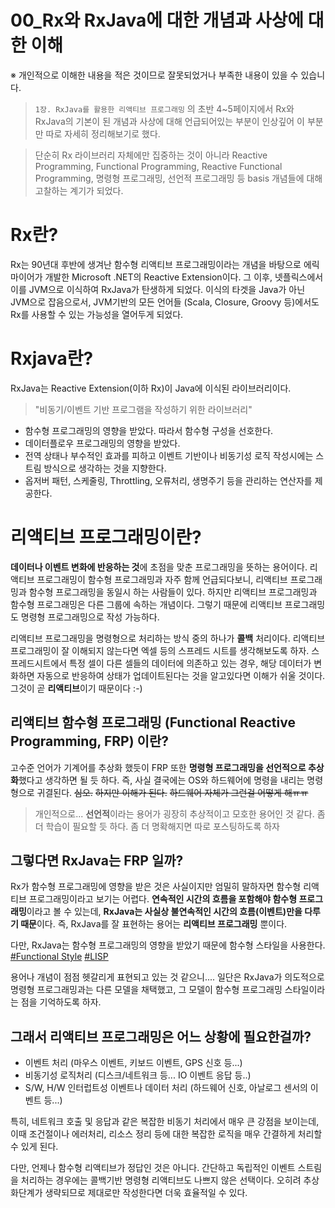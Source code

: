 00_Rx와 RxJava에 대한 개념과 사상에 대한 이해
============

※ 개인적으로 이해한 내용을 적은 것이므로 잘못되었거나 부족한 내용이 있을 수 있습니다.

> `1장. RxJava를 활용한 리액티브 프로그래밍` 의 초반 4~5페이지에서 Rx와 RxJava의 기본이 된 개념과 사상에 대해 언급되어있는 부분이 인상깊어 이 부분만 따로 자세히 정리해보기로 했다.

> 단순히 Rx 라이브러리 자체에만 집중하는 것이 아니라 Reactive Programming, Functional Programming, Reactive Functional Programming, 명령형 프로그래밍, 선언적 프로그래밍 등 basis 개념들에 대해 고찰하는 계기가 되었다.

# Rx란?
Rx는 90년대 후반에 생겨난 함수형 리액티브 프로그래밍이라는 개념을 바탕으로 에릭마이어가 개발한 Microsoft .NET의 Reactive Extension이다. 그 이후, 넷플릭스에서 이를 JVM으로 이식하여 RxJava가 탄생하게 되었다. 이식의 타겟을 Java가 아닌 JVM으로 잡음으로서, JVM기반의 모든 언어들 (Scala, Closure, Groovy 등)에서도 Rx를 사용할 수 있는 가능성을 열어두게 되었다.

# Rxjava란?
RxJava는 Reactive Extension(이하 Rx)이 Java에 이식된 라이브러리이다.
>"비동기/이벤트 기반 프로그램을 작성하기 위한 라이브러리"

* 함수형 프로그래밍의 영향을 받았다. 따라서 함수형 구성을 선호한다.
* 데이터플로우 프로그래밍의 영향을 받았다.
* 전역 상태나 부수적인 효과를 피하고 이벤트 기반이나 비동기성 로직 작성시에는 스트림 방식으로 생각하는 것을 지향한다.
* 옵저버 패턴, 스케줄링, Throttling, 오류처리, 생명주기 등을 관리하는 연산자를 제공한다.

# 리액티브 프로그래밍이란?
**데이터나 이벤트 변화에 반응하는 것**에 초점을 맞춘 프로그래밍을 뜻하는 용어이다. 리액티브 프로그래밍이 함수형 프로그래밍과 자주 함께 언급되다보니, 리액티브 프로그래밍과 함수형 프로그래밍을 동일시 하는 사람들이 있다. 하지만 리액티브 프로그래밍과 함수형 프로그래밍은 다른 그룹에 속하는 개념이다. 그렇기 때문에 리액티브 프로그래밍도 명령형 프로그래밍으로 작성 가능하다.

리액티브 프로그래밍을 명령형으로 처리하는 방식 중의 하나가 **콜백** 처리이다. 리액티브 프로그래밍이 잘 이해되지 않는다면 엑셀 등의 스프레드 시트를 생각해보도록 하자. 스프레드시트에서 특정 셀이 다른 셀들의 데이터에 의존하고 있는 경우, 해당 데이터가 변화하면 자동으로 반응하여 상태가 업데이트된다는 것을 알고있다면 이해가 쉬울 것이다. 그것이 곧 **리액티브**이기 때문이다 :-)

## 리액티브 함수형 프로그래밍 (Functional Reactive Programming, FRP) 이란?
고수준 언어가 기계어를 추상화 했듯이 FRP 또한 **명령형 프로그래밍을 선언적으로 추상화**했다고 생각하면 될 듯 하다. 즉, 사실 결국에는 OS와 하드웨어에 명령을 내리는 명령형으로 귀결된다.
~~심오.~~ ~~하지만 이해가 된다.~~ ~~하드웨어 자체가 그런걸 어떻게 해ㅠㅠ~~
> 개인적으로... **선언적**이라는 용어가 굉장히 추상적이고 모호한 용어인 것 같다. 좀 더 학습이 필요할 듯 하다. 좀 더 명확해지면 따로 포스팅하도록 하자

## 그렇다면 RxJava는 FRP 일까?
Rx가 함수형 프로그래밍에 영향을 받은 것은 사실이지만 엄밀히 말하자면 함수형 리액티브 프로그래밍이라고 보기는 어렵다. **연속적인 시간의 흐름을 포함해야 함수형 프로그래밍**이라고 볼 수 있는데, **RxJava는 사실상 불연속적인 시간의 흐름(이벤트)만을 다루기 때문**이다. 즉, RxJava를 잘 표현하는 용어는 **리액티브 프로그래밍** 뿐이다.

다만, RxJava는 함수형 프로그래밍의 영향을 받았기 때문에 함수형 스타일을 사용한다. [#Functional Style](https://caml.inria.fr/pub/docs/oreilly-book/html/book-ora145.html) [#LISP](https://ko.wikipedia.org/wiki/%EB%A6%AC%EC%8A%A4%ED%94%84)

용어나 개념이 점점 헷갈리게 표현되고 있는 것 같으니.... 일단은 RxJava가 의도적으로 명령형 프로그래밍과는 다른 모델을 채택했고, 그 모델이 함수형 프로그래밍 스타일이라는 점을 기억하도록 하자.

## 그래서 리액티브 프로그래밍은 어느 상황에 필요한걸까?
* 이벤트 처리 (마우스 이벤트, 키보드 이벤트, GPS 신호 등...)
* 비동기성 로직처리 (디스크/네트워크 등... IO 이벤트 응답 등..)
* S/W, H/W 인터럽트성 이벤트나 데이터 처리 (하드웨어 신호, 아날로그 센서의 이벤트 등...)

특히, 네트워크 호출 및 응답과 같은 복잡한 비동기 처리에서 매우 큰 강점을 보이는데, 이때 조건절이나 에러처리, 리소스 정리 등에 대한 복잡한 로직을 매우 간결하게 처리할 수 있게 된다.

다만, 언제나 함수형 리액티브가 정답인 것은 아니다. 간단하고 독립적인 이벤트 스트림을 처리하는 경우에는 콜백기반 명령형 리액티브도 나쁘지 않은 선택이다. 오히려 추상화단계가 생략되므로 제대로만 작성한다면 더욱 효율적일 수 있다.